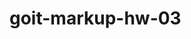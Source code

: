 # goit-markup-hw-03

<!-- «B1» Допускается глобальный сброс стилей по селектору тега для элементов <h1>...<h6>, <p> и <ul>. -->

<!-- «B2» У элементов нет внешних отступов (свойство margin) «пробивающих» родительский элемент. -->

<!-- «B3» В однострочных коллекциях элементов очищен крайний левый или правый margin элементов (если он есть). -->

<!-- «B4» Для отступов между двумя соседними элементами используется свойство margin. -->

<!-- «B5» Для зазора между границей родителя и его ребёнком используется свойство padding. -->

<!-- «B6» Размеры внешних отступов (свойство margin) и внутренних полей (свойство padding) элементов заданы точно по макету. -->

<!-- «B7» Создан общий вспомогательный класс .container для центрирования и ограничения контента по ширине. -->

<!-- «B8» Ширина «контейнера» соответствует макету и равна 1200px. -->

<!-- «B9» «Контейнер» оборачивает контент хедера, футера и секций. То есть находится внутри них. -->

<!-- «B10» Для расположения элементов используется Flexbox, но только там, где это необходимо. Например в шапке, навигации, списках в секциях и так далее, то есть там, где расположить элементы горизонтально по другому невозможно. -->

<!-- «B11» Финальные размеры блоков в браузере соответствуют макету. -->

<!--
«B12» У элементов нет фиксированной высоты, она определяется их контентом. -->

<!-- «B13» У хедера есть нижняя рамка, необходимо сильно приблизить макет чтобы увидеть её. -->

<!-- «B14» Секции расположены друг под другом как стопка книг, без внешних отступов. -->

<!-- «B15» Для всех секций используется один класс .section, заданы верхние и нижние падинги по 94px, отодвигающие контент внутрь секции. -->

<!-- «B16» Для построения сеток используется техника описанная в конспекте и видео-мастерской. -->

<!-- «B17» В карточках на странице Портфолио есть рамка (свойство border), но только в нижней части карточки. -->
